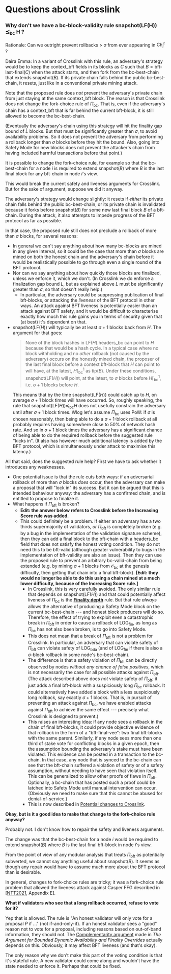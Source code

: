 # Questions about Crosslink

### Why don't we have a bc‑block‑validity rule snapshot(LF(H)) ⪯<sub>bc</sub> H ?

Rationale: Can we outright prevent rollbacks > $\sigma$ from ever appearing in $\mathsf{Ch}_i^t$ ?

Daira Emma: In a variant of Crosslink with this rule, an adversary's strategy would be to keep the $\mathsf{context\_bft}$ fields in its blocks as $C$ such that $B = \textsf{bft-last-final}(C)$ when the attack starts, and then fork from the bc-best-chain that extends $\mathsf{snapshot}(B)$. If its private chain falls behind the public bc-best-chain, it resets, just like in a conventional private mining attack.

Note that the proposed rule does *not* prevent the adversary's private chain from just staying at the same $\mathsf{context\_bft}$ block. The reason is that Crosslink does not change the fork-choice rule of $\Pi_{\mathrm{bc}}$. That is, even if the adversary's chain has a $\mathsf{context\_bft}$ that is far behind the current bft-block, it is still allowed to become the bc-best-chain.

(Eventually the adversary's chain using this strategy will hit the finality gap bound of $L$ blocks. But that must be significantly greater than $\sigma$, to avoid availability problems. So it does not prevent the adversary from performing a rollback longer than $\sigma$ blocks before they hit the bound. Also, going into Safety Mode for new blocks does not prevent the attacker's chain from having included harmful transactions before that point.)

It is possible to change the fork-choice rule, for example so that the bc-best-chain for a node $i$ is required to extend $\mathsf{snapshot}(B)$ where $B$ is the last final block for any bft-chain in node $i$'s view.

This would break the current safety and liveness arguments for Crosslink. But for the sake of argument, suppose we did it anyway.

The adversary's strategy would change slightly: it resets if *either* its private chain falls behind the public bc-best-chain, or its private chain is invalidated because it forks before $\mathsf{snapshot}(B)$ for some new last final block $B$ of a bft-chain. During the attack, it also attempts to impede progress of the BFT protocol as far as possible.

In that case, the proposed rule still does not preclude a rollback of more than $\sigma$ blocks, for several reasons:
* In general we can't say anything about how many bc-blocks are mined in any given interval, so it could be the case that more than $\sigma$ blocks are mined on both the honest chain and the adversary's chain before it would be realistically possible to go through even a single round of the BFT protocol.
* Nor can we say anything about how quickly those blocks are finalized, unless we enforce it, which we don't. (In Crosslink we do enforce a finalization gap bound $L$, but as explained above $L$ must be significantly greater than $\sigma$, so that doesn't really help.)
  * In particular, the adversary could be suppressing publication of final bft-blocks, or attacking the *liveness* of the BFT protocol in other ways. An attack against BFT liveness is potentially easier than an attack against BFT safety, and it would be difficult to characterise exactly how much this rule gains you in terms of security given that (at best) it's dependent on that.
* $\mathsf{snapshot}(\mathsf{LF}(H))$ will typically be at least $\sigma + 1$ blocks back from $H$.
  The argument for that goes:
  > None of the block hashes in $\mathsf{LF}(H)\mathsf{.headers\_bc}$ can point to $H$ because that would be a hash cycle. In a typical case where no block withholding and no *other* rollback (not caused by the adversary) occurs on the honestly mined chain, the proposer of the last final block before a context bft-block that $H$ can point to will have, at the latest, $H \lceil_{\mathrm{bc}}^1$ as $\mathsf{tip}(B)$. Under these conditions, $\mathsf{snapshot}(\mathsf{LF}(H))$ will point, at the latest, to $\sigma$ blocks before $H \lceil_{\mathrm{bc}}^1$, i.e. $\sigma + 1$ blocks before $H$.
  >
  This means that by the time $\mathsf{snapshot}(\mathsf{LF}(H))$ could catch up to $H$, on average $\sigma + 1$ block times will have occurred. So, roughly speaking, the rule that $\mathsf{snapshot}(\mathsf{LF}(H)) \preceq_{\mathrm{bc}} H$ does not usefully constrain the adversary until after $\sigma + 1$ block times. Wlog let's assume $\Pi_{\mathrm{bc}}$ uses PoW: if $\sigma$ is chosen reasonably, then being able to do a $\sigma + 1$-block rollback at all probably requires having somewhere close to 50% of network hash rate. And so in $\sigma + 1$ block times the adversary has a significant chance of being able to do the required rollback before the suggested rule "kicks in". (It also has however much additional latency is added by the BFT protocol, which is simultaneously under attack to maximise this latency.)

All that said, does the suggested rule help? First we have to ask whether it introduces any weaknesses.
  * One potential issue is that the rule cuts both ways: if an adversarial rollback of more than $\sigma$ blocks *does* occur, then the adversary can make a proposal that will "lock in" its success. But it can be argued that this is intended behaviour anyway: the adversary has a confirmed chain, and is entitled to propose to finalize it.
  * What happens if $\Pi_{\mathrm{bft}}$ is broken?
    * **Edit: the answer below refers to Crosslink before the Increasing Score rule was added.**
    * This could definitely be a problem. If either an adversary has a two thirds supermajority of validators, *or* $\Pi_{\mathrm{bft}}$ is completely broken (e.g. by a bug in the implementation of the validation signature scheme), then they can add a final block to the bft-chain with a $\mathsf{headers\_bc}$ field that does not satisfy the honest voting condition. They do not need this to be bft-valid (although greater vulnerability to bugs in the implementation of bft-validity are also an issue). Then they can use the proposed rule to prevent an arbitrary bc-valid-chain from being extended (e.g. by mining $\sigma + 1$ blocks from $\mathcal{O}_{\mathrm{bc}}$ at the genesis difficulty, then getting that chain into a final bft-block). **[Edit: they would no longer be able to do this using a chain mined at a much lower difficulty, because of the Increasing Score rule.]**
      * In Crosslink, this is very carefully avoided. The only similar rule that depends on $\mathsf{snapshot}(\mathsf{LF}(H))$ and that could potentially affect liveness of $\Pi_{\mathrm{bc}}$ is the [**Finality depth**](https://hackmd.io/JqENg--qSmyqRt_RqY7Whw?view#%CE%A0bc-block-validity) rule. But that rule *always* allows the alternative of producing a Safety Mode block on the current bc-best-chain --- and honest block producers will do so. Therefore, the effect of trying to exploit even a catastrophic break in $\Pi_{\mathrm{bft}}$ in order to cause a rollback of $\mathsf{LOG}_{\mathrm{fin}}$, as long as $\Pi_{\mathrm{bc}}$ has not also been broken, is to go into Safety Mode.
      * This does not mean that a break of $\Pi_{\mathrm{bft}}$ is not a problem for Crosslink. In particular, an adversary that can violate safety of $\Pi_{\mathrm{bft}}$ can violate safety of $\mathsf{LOG}_{\mathrm{bda}}$ (and of $\mathsf{LOG}_{\mathrm{fin}}$ if there is also a $\sigma$-block rollback in some node's bc-best-chain).
      * The difference is that a safety violation of $\Pi_{\mathrm{bft}}$ can be directly observed by nodes *without any chance of false positives*, which is not necessarily the case for all possible attacks against $\Pi_{\mathrm{bft}}$. (The attack described above does *not* violate safety of $\Pi_{\mathrm{bft}}$; it just adds a final bft-block with a suspiciously long $\Pi_{\mathrm{bc}}$ rollback. It could alternatively have added a block with a less suspiciously long rollback, say exactly $\sigma + 1$ blocks. That is, in pursuit of preventing an attack against $\Pi_{\mathrm{bc}}$, we have enabled attacks against $\Pi_{\mathrm{bft}}$ to achieve the same effect --- precisely what Crosslink is designed to prevent.)
      * This raises an interesting idea: if any node sees a rollback in the chain of final bft-blocks, it could provide objective evidence of that rollback in the form of a "bft-final-vee": two final bft-blocks with the same parent. Similarly, if any node sees more than one third of stake vote for conflicting blocks in a given epoch, then the assumption bounding the adversary's stake must have been violated. This evidence can be posted in a transaction to the bc-chain. In that case, any node that is synced to the bc-chain can see that the bft-chain suffered a violation of safety or of a safety assumption, without needing to have seen that violation itself. This can be generalized to allow other proofs of flaws in $\Pi_{\mathrm{bft}}$. Optionally, a bc-chain that has posted such a proof could be latched into Safety Mode until manual intervention can occur. (Obviously we need to make sure that this cannot be abused for denial-of-service.)
      * This is now described in [Potential changes to Crosslink](https://hackmd.io/n8ZDPeTRQj-wa7JWb293oQ?view#Low-risk-Recording-more-info-about-the-bft-chain-in-bc-blocks).

**Okay, but is it a good idea to make that change to the fork-choice rule anyway?**

Probably not. I don't know how to repair the safety and liveness arguments.

The change was that the bc-best-chain for a node $i$ would be required to extend $\mathsf{snapshot}(B)$ where $B$ is the last final bft-block in node $i$'s view.

From the point of view of any modular analysis that treats $\Pi_{\mathsf{bft}}$ as potentially subverted, we cannot say anything useful about $\mathsf{snapshot}(B)$. It seems as though any repair would have to assume much more about the BFT protocol than is desirable.

In general, changes to fork-choice rules are tricky; it was a fork-choice rule problem that allowed the liveness attack against Casper FFG described in [[NTT2021](https://arxiv.org/pdf/2009.04987.pdf), Appendix E].

**What if validators who see that a long rollback occurred, refuse to vote for it?**

Yep that is allowed. The rule is "An honest validator will only vote for a proposal $P$ if ..." (not if-and-only-if). If an honest validator sees a "good" reason not to vote for a proposal, including reasons based on out-of-band information, they should not. The [Complementarity argument](https://hackmd.io/sYzi5RW-RKS1j20OO4Li_w?both#Complementarity) made in *The Argument for Bounded Dynamic Availability and Finality Overrides* actually depends on this. Obviously, it may affect BFT liveness (and that's okay).

The only reason why we don't make this part of the voting condition is that it's stateful rule. A new validator could come along and wouldn't have the state needed to enforce it. Perhaps that could be fixed.
